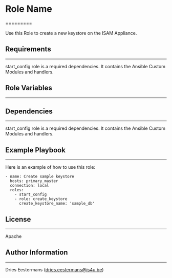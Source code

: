# Role Name
=========

Use this Role to create a new keystore on the ISAM Appliance.

## Requirements
----------------

start_config role is a required dependencies. It contains the Ansible Custom Modules and handlers.

## Role Variables
----------------

## Dependencies
----------------

start_config role is a required dependencies. It contains the Ansible Custom Modules and handlers.

## Example Playbook
----------------

Here is an example of how to use this role:

    - name: Create sample keystore
      hosts: primary_master
      connection: local
      roles:
        - start_config
        - role: create_keystore
          create_keystore_name: 'sample_db'

## License
----------------

Apache

## Author Information
----------------

Dries Eestermans (dries.eestermans@is4u.be)